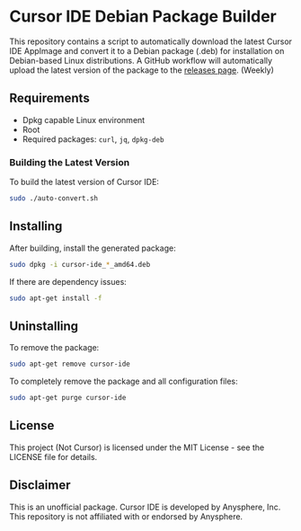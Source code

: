 # Cursor IDE Debian Package Builder

This repository contains a script to automatically download the latest Cursor IDE AppImage and convert it to a Debian package (.deb) for installation on Debian-based Linux distributions. A GitHub workflow will automatically upload the latest version of the package to the [releases page](https://github.com/jackinthebox52/cursor-deb/releases). (Weekly)

## Requirements

- Dpkg capable Linux environment
- Root
- Required packages: `curl`, `jq`, `dpkg-deb`


### Building the Latest Version

To build the latest version of Cursor IDE:

```bash
sudo ./auto-convert.sh
```

## Installing

After building, install the generated package:

```bash
sudo dpkg -i cursor-ide_*_amd64.deb
```

If there are dependency issues:

```bash
sudo apt-get install -f
```

## Uninstalling

To remove the package:

```bash
sudo apt-get remove cursor-ide
```

To completely remove the package and all configuration files:

```bash
sudo apt-get purge cursor-ide
```

## License

This project (Not Cursor) is licensed under the MIT License - see the LICENSE file for details.

## Disclaimer

This is an unofficial package. Cursor IDE is developed by Anysphere, Inc. This repository is not affiliated with or endorsed by Anysphere.